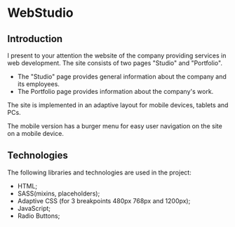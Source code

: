 # WebStudio

## Introduction

I present to your attention the website of the company providing services in web development. The
site consists of two pages "Studio" and "Portfolio".

- The "Studio" page provides general information about the company and its employees.
- The Portfolio page provides information about the company's work.

The site is implemented in an adaptive layout for mobile devices, tablets and PCs.

The mobile version has a burger menu for easy user navigation on the site on a mobile device.

## Technologies

The following libraries and technologies are used in the project:

- HTML;
- SASS(mixins, placeholders);
- Adaptive CSS (for 3 breakpoints 480px 768px and 1200px);
- JavaScript;
- Radio Buttons;
